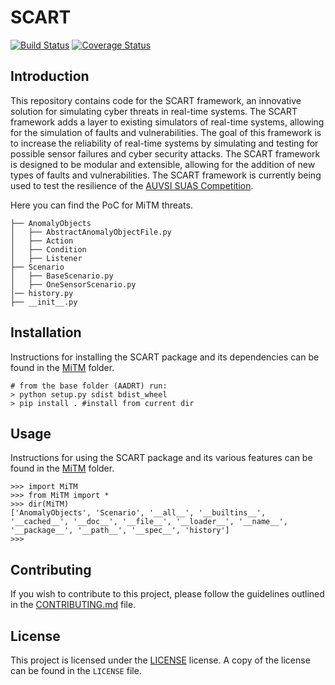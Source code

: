# SCART

[![Build Status](https://travis-ci.org/your_username/your_repo.svg?branch=master)](https://travis-ci.org/your_username/your_repo)
[![Coverage Status](https://coveralls.io/repos/github/your_username/your_repo/badge.svg?branch=master)](https://coveralls.io/github/your_username/your_repo?branch=master)

## Introduction
This repository contains code for the SCART framework, an innovative solution for simulating cyber threats in real-time systems. The SCART framework adds a layer to existing simulators of real-time systems, allowing for the simulation of faults and vulnerabilities. The goal of this framework is to increase the reliability of real-time systems by simulating and testing for possible sensor failures and cyber security attacks. The SCART framework is designed to be modular and extensible, allowing for the addition of new types of faults and vulnerabilities. The SCART framework is currently being used to test the resilience of the [AUVSI SUAS Competition](https://www.auvsi-suas.org/).

Here you can find the PoC for MiTM threats.
```
├── AnomalyObjects
│   ├── AbstractAnomalyObjectFile.py
│   ├── Action
│   ├── Condition
│   ├── Listener
├── Scenario
│   ├── BaseScenario.py
│   ├── OneSensorScenario.py
│── history.py
├── __init__.py
```

## Installation

Instructions for installing the SCART package and its dependencies can be found in the [MiTM](MiTM/README.md) folder.

```
# from the base folder (AADRT) run:
> python setup.py sdist bdist_wheel
> pip install . #install from current dir
```

## Usage

Instructions for using the SCART package and its various features can be found in the [MiTM](MiTM/README.md) folder.

```
>>> import MiTM
>>> from MiTM import *
>>> dir(MiTM)
['AnomalyObjects', 'Scenario', '__all__', '__builtins__', '__cached__', '__doc__', '__file__', '__loader__', '__name__', '__package__', '__path__', '__spec__', 'history']
>>> 
```
## Contributing

If you wish to contribute to this project, please follow the guidelines outlined in the [CONTRIBUTING.md](CONTRIBUTING.md) file.


## License

This project is licensed under the [LICENSE](LICENSE) license. A copy of the license can be found in the `LICENSE` file.
